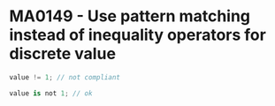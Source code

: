 # MA0149 - Use pattern matching instead of inequality operators for discrete value

````c#
value != 1; // not compliant

value is not 1; // ok
````
